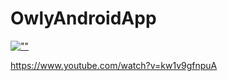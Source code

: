 # OwlyAndroidApp


[![""](https://drive.google.com/uc?id=1VRYugH3czOnB_ZmBufBJz6Huk8kEQOk3)](https://www.youtube.com/watch?v=kw1v9gfnpuA)

https://www.youtube.com/watch?v=kw1v9gfnpuA
